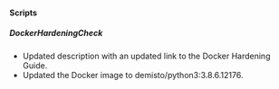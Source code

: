 
#### Scripts
##### DockerHardeningCheck
- Updated description with an updated link to the Docker Hardening Guide.
- Updated the Docker image to demisto/python3:3.8.6.12176.
